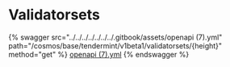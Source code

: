 # Validatorsets

{% swagger src="../../../../../../../.gitbook/assets/openapi (7).yml" path="/cosmos/base/tendermint/v1beta1/validatorsets/{height}" method="get" %}
[openapi (7).yml](<../../../../../../../.gitbook/assets/openapi (7).yml>)
{% endswagger %}
